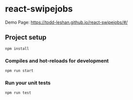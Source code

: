 # react-swipejobs

Demo Page: https://todd-leshan.github.io/react-swipejobs/#/

## Project setup

```
npm install
```

### Compiles and hot-reloads for development

```
npm run start
```

### Run your unit tests

```
npm run test
```
